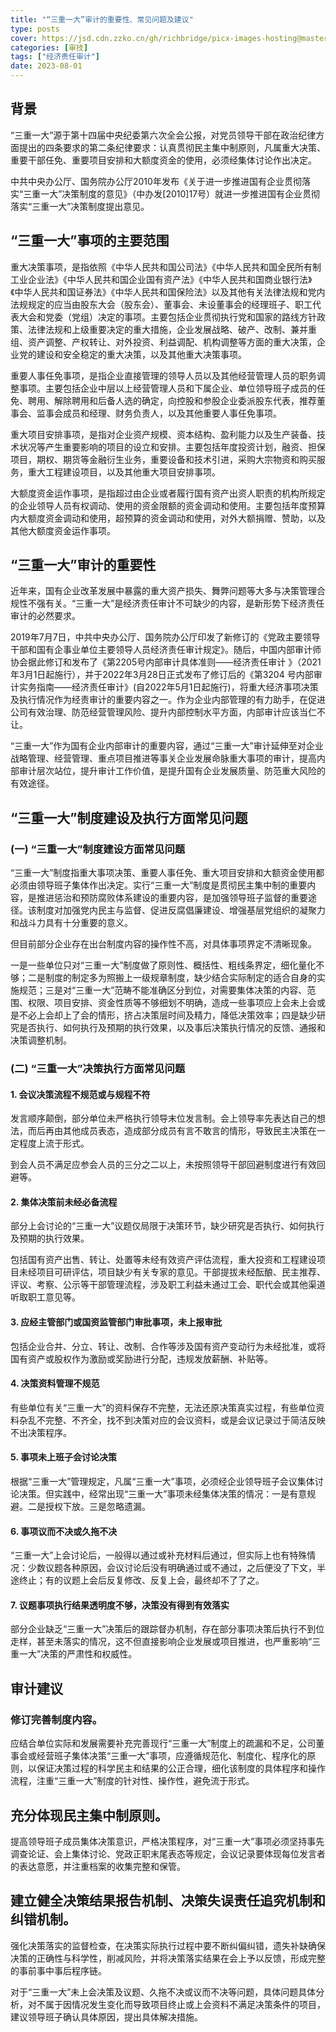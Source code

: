 ```yaml
---
title: "“三重一大”审计的重要性、常见问题及建议"
type: posts
cover: https://jsd.cdn.zzko.cn/gh/richbridge/picx-images-hosting@master/thumbnail/CPA-审计.jpg
categories: [审技]
tags: ["经济责任审计"]
date: 2023-08-01
---
```

## 背景

“三重一大”源于第十四届中央纪委第六次全会公报，对党员领导干部在政治纪律方面提出的四条要求的第二条纪律要求：认真贯彻民主集中制原则，凡属重大决策、重要干部任免、重要项目安排和大额度资金的使用，必须经集体讨论作出决定。

中共中央办公厅、国务院办公厅2010年发布《关于进一步推进国有企业贯彻落实“三重一大”决策制度的意见》（中办发[2010]17号）就进一步推进国有企业贯彻落实“三重一大”决策制度提出意见。

## “三重一大”事项的主要范围

重大决策事项，是指依照《中华人民共和国公司法》《中华人民共和国全民所有制工业企业法》《中华人民共和国企业国有资产法》《中华人民共和国商业银行法》《中华人民共和国证券法》《中华人民共和国保险法》以及其他有关法律法规和党内法规规定的应当由股东大会（股东会）、董事会、未设董事会的经理班子、职工代表大会和党委（党组）决定的事项。主要包括企业贯彻执行党和国家的路线方针政策、法律法规和上级重要决定的重大措施，企业发展战略、破产、改制、兼并重组、资产调整、产权转让、对外投资、利益调配、机构调整等方面的重大决策，企业党的建设和安全稳定的重大决策，以及其他重大决策事项。

重要人事任免事项，是指企业直接管理的领导人员以及其他经营管理人员的职务调整事项。主要包括企业中层以上经营管理人员和下属企业、单位领导班子成员的任免、聘用、解除聘用和后备人选的确定，向控股和参股企业委派股东代表，推荐董事会、监事会成员和经理、财务负责人，以及其他重要人事任免事项。

重大项目安排事项，是指对企业资产规模、资本结构、盈利能力以及生产装备、技术状况等产生重要影响的项目的设立和安排。主要包括年度投资计划，融资、担保项目，期权、期货等金融衍生业务，重要设备和技术引进，采购大宗物资和购买服务，重大工程建设项目，以及其他重大项目安排事项。

大额度资金运作事项，是指超过由企业或者履行国有资产出资人职责的机构所规定的企业领导人员有权调动、使用的资金限额的资金调动和使用。主要包括年度预算内大额度资金调动和使用，超预算的资金调动和使用，对外大额捐赠、赞助，以及其他大额度资金运作事项。

## “三重一大”审计的重要性

近年来，国有企业改革发展中暴露的重大资产损失、舞弊问题等大多与决策管理合规性不强有关。“三重一大”是经济责任审计不可缺少的内容，是新形势下经济责任审计的必然要求。

2019年7月7日，中共中央办公厅、国务院办公厅印发了新修订的《党政主要领导干部和国有企事业单位主要领导人员经济责任审计规定》。随后，中国内部审计师协会据此修订和发布了《第2205号内部审计具体准则——经济责任审计 》（2021年3月1日起施行），并于2022年3月28日正式发布了修订后的《第3204 号内部审计实务指南——经济责任审计》(自2022年5月1日起施行)，将重大经济事项决策及执行情况作为经责审计的重要内容之一。作为企业内部管理的有力助手，在促进公司有效治理、防范经营管理风险、提升内部控制水平方面，内部审计应该当仁不让。

“三重一大”作为国有企业内部审计的重要内容，通过“三重一大”审计延伸至对企业战略管理、经营管理、重点项目推进等事关企业发展命脉重大事项的审计，提高内部审计层次站位，提升审计工作价值，是提升国有企业发展质量、防范重大风险的有效途径。

## “三重一大”制度建设及执行方面常见问题

### (一) “三重一大”制度建设方面常见问题

“三重一大”制度指重大事项决策、重要人事任免、重大项目安排和大额资金使用都必须由领导班子集体作出决定。实行“三重一大”制度是贯彻民主集中制的重要内容，是推进惩治和预防腐败体系建设的重要内容，是加强领导班子监督的重要途径。该制度对加强党内民主与监督、促进反腐倡廉建设、增强基层党组织的凝聚力和战斗力具有十分重要的意义。

但目前部分企业存在出台制度内容的操作性不高，对具体事项界定不清晰现象。

一是一些单位只对“三重一大”制度做了原则性、概括性、粗线条界定，细化量化不够；二是制度的制定多为照搬上一级规章制度，缺少结合实际制定的适合自身的实施规范；三是对“三重一大”范畴不能准确区分到位，对需要集体决策的内容、范围、权限、项目安排、资金性质等不够细划不明确，造成一些事项应上会未上会或是不必上会却上了会的情形，挤占决策层时间及精力，降低决策效率；四是缺少研究是否执行、如何执行及预期的执行效果，以及事后决策执行情况的反馈、通报和决策调整机制。

### (二) “三重一大”决策执行方面常见问题

#### 1. 会议决策流程不规范或与规程不符

发言顺序颠倒，部分单位未严格执行领导末位发言制。会上领导率先表达自己的想法，而后再由其他成员表态，造成部分成员有言不敢言的情形，导致民主决策在一定程度上流于形式。

到会人员不满足应参会人员的三分之二以上，未按照领导干部回避制度进行有效回避等。

#### 2. 集体决策前未经必备流程

部分上会讨论的“三重一大”议题仅局限于决策环节，缺少研究是否执行、如何执行及预期的执行效果。

包括国有资产出售、转让、处置等未经有效资产评估流程，重大投资和工程建设项目未经项目可研评估，项目缺少有关专家的意见。干部提拔未经酝酿、民主推荐、评议、考察、公示等干部管理流程，涉及职工利益未通过工会、职代会或其他渠道听取职工意见等。

#### 3. 应经主管部门或国资监管部门审批事项，未上报审批

包括企业合并、分立、转让、改制、合作等涉及国有资产变动行为未经批准，或将国有资产或股权作为激励或奖励进行分配，违规发放薪酬、补贴等。

#### 4. 决策资料管理不规范

有些单位有关“三重一大”的资料保存不完整，无法还原决策真实过程，有些单位资料杂乱不完整、不齐全，找不到决策对应的会议资料，或是会议记录过于简洁反映不出决策程序。

#### 5. 事项未上班子会讨论决策

根据“三重一大”管理规定，凡属“三重一大”事项，必须经企业领导班子会议集体讨论决策。但实践中，经常出现“三重一大”事项未经集体决策的情况：一是有意规避。二是授权下放。三是忽略遗漏。

#### 6. 事项议而不决或久拖不决

“三重一大”上会讨论后，一般得以通过或补充材料后通过，但实际上也有特殊情况：少数议题各种原因，会议讨论后没有明确通过或不通过，之后便没了下文，半途终止；有的议题上会后反复修改、反复上会，最终却不了了之。

#### 7. 议题事项执行结果透明度不够，决策没有得到有效落实

部分企业缺乏“三重一大”决策后的跟踪督办机制，存在部分事项决策后执行不到位走样，甚至未落实的情况，这不但直接影响企业发展或项目推进，也严重影响“三重一大”决策的严肃性和权威性。

## 审计建议

### 修订完善制度内容。
应结合单位实际和发展需要补充完善现行“三重一大”制度上的疏漏和不足，公司董事会或经营班子集体决策“三重一大”事项，应遵循规范化、制度化、程序化的原则，以保证决策过程的科学民主和结果的公正合理，细化该制度的具体程序和操作流程，注重“三重一大”制度的针对性、操作性，避免流于形式。

## 充分体现民主集中制原则。
提高领导班子成员集体决策意识，严格决策程序，对“三重一大”事项必须坚持事先调查论证、会上集体讨论、党政正职末尾表态等规定，会议记录要体现每位发言者的表达意愿，并注重档案的收集完整和保管。

## 建立健全决策结果报告机制、决策失误责任追究机制和纠错机制。
强化决策落实的监督检查，在决策实际执行过程中要不断纠偏纠错，遗失补缺确保决策的正确性与科学性，削减风险，并将决策落实结果在会上予以反馈，形成完整的事前事中事后程序链。

对于“三重一大”未上会决策及议题、久拖不决或议而不决等问题，具体问题具体分析，对不属于因情况发生变化而导致项目终止或上会资料不满足决策条件的项目，建议领导班子确认具体原因，提出具体解决措施。